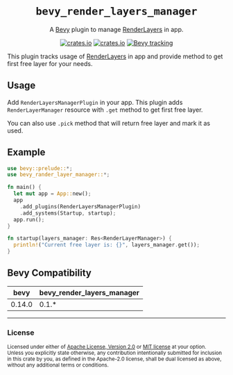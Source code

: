 <div align="center">

# `bevy_render_layers_manager`
A [Bevy](https://github.com/bevyengine/bevy) plugin to manage [RenderLayers](https://docs.rs/bevy/latest/bevy/render/view/struct.RenderLayers.html) in app.

[![crates.io](https://img.shields.io/crates/v/bevy_render_layers_manager)](https://crates.io/crates/bevy_render_layers_manager)
[![crates.io](https://img.shields.io/crates/d/bevy_render_layers_manager)](https://crates.io/crates/bevy_render_layers_manager)
[![Bevy tracking](https://img.shields.io/badge/Bevy%20tracking-released%20version-lightblue)](https://github.com/bevyengine/bevy/blob/main/docs/plugins_guidelines.md#main-branch-tracking)
</div>

This plugin tracks usage of [RenderLayers](https://docs.rs/bevy/latest/bevy/render/view/struct.RenderLayers.html) in app and provide method to get first free layer for your needs.

## Usage

Add `RenderLayersManagerPlugin` in your app. This plugin adds `RenderLayerManager` resource with `.get` method to get first free layer.

You can also use `.pick` method that will return free layer and mark it as used.

## Example

```rust
use bevy::prelude::*;
use bevy_rander_layer_manager::*;

fn main() {
  let mut app = App::new();
  app
    .add_plugins(RenderLayersManagerPlugin)
    .add_systems(Startup, startup);
  app.run();
}

fn startup(layers_manager: Res<RenderLayerManager>) {
  println!("Current free layer is: {}", layers_manager.get());
}
```

## Bevy Compatibility

| bevy | bevy_render_layers_manager |
|-|-
| 0.14.0 | 0.1.* |

---
### License
<sup>
Licensed under either of <a href="LICENSE-APACHE">Apache License, Version
2.0</a> or <a href="LICENSE-MIT">MIT license</a> at your option.
</sup>
<br>
<sub>
Unless you explicitly state otherwise, any contribution intentionally submitted
for inclusion in this crate by you, as defined in the Apache-2.0 license, shall
be dual licensed as above, without any additional terms or conditions.
</sub>
